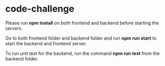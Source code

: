 # code-challenge

Please run **npm install** on both frontend and backend before starting the servers.

Go to both frontend folder and backend folder and run **npm run start** to start the backend and frontend server.

To run unit test for the backend, run the command **npm run test** from the backend folder.
